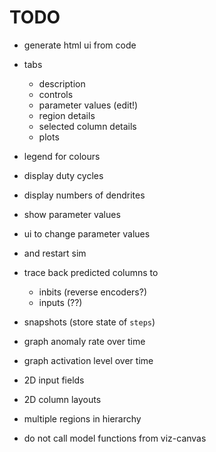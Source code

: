 # TODO

* generate html ui from code
* tabs
  * description
  * controls
  * parameter values (edit!)
  * region details
  * selected column details
  * plots

* legend for colours
* display duty cycles
* display numbers of dendrites
* show parameter values
* ui to change parameter values
* and restart sim
* trace back predicted columns to
  * inbits  (reverse encoders?)
  * inputs  (??)
* snapshots (store state of `steps`)
* graph anomaly rate over time
* graph activation level over time
* 2D input fields
* 2D column layouts
* multiple regions in hierarchy
* do not call model functions from viz-canvas
